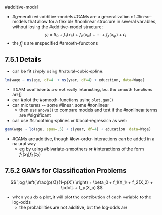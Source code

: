 #additive-model

- #generalized-additive-models #GAMs are a generalization of #linear-models that allow for a flexible #nonlinear structure in several variables, without losing the #additive-model structure:
    $$
    y_i = \beta_0 + f_1(x_{i1}) + f_2(x_{i2}) + \cdots + f_p(x_{ip}) + \epsilon_i
    $$
- the $f_j$'s are unspecified #smooth-functions

## 7.5.1 Details

- can be fit simply using #natural-cubic-spline:

```R
lm(wage ~ ns(age, df=4) + ns(year, df=4) + education, data=Wage)
```

- [[GAM coefficients are not really interesting, but the smooth functions are]]
- can #plot the #smooth-functions using `plot.gam()`
- can mix terms -- some #linear, some #nonlinear
    - then use `anova()` to compare models and test if the #nonlinear terms are #significant
- can use #smoothing-splines or #local-regression as well:

```R
gam(wage ~ lo(age, span=.5) + s(year, df=4) + education, data=Wage)
```

- #GAMs are additive, though #low-order-interactions can be added in a natural way
    - eg by using #bivariate-smoothers or #interactions of the form $f_1(x_1)f_2(x_2)$

## 7.5.2 GAMs for Classification Problems

$$
\log \left( \frac{p(X)}{1-p(X)} \right) = \beta_0 + f_1(X_1) + f_2(X_2) + \cdots + f_p(X_p)
$$

- when you do a plot, it will plot the contribution of each variable to the log-odds
    - the probabilities are not additive, but the log-odds are
